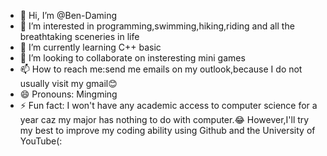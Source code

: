 - 👋 Hi, I’m @Ben-Daming
- 👀 I’m interested in programming,swimming,hiking,riding and all the breathtaking sceneries in life
- 🌱 I’m currently learning C++ basic
- 💞️ I’m looking to collaborate on insteresting mini games
- 📫 How to reach me:send me emails on my outlook,because I do not usually visit my gmail😊
- 😄 Pronouns: Mingming
- ⚡ Fun fact: I won't have any academic access to computer science for a year caz my major has nothing to do with computer.😂
  However,I'll try my best to improve my coding ability using Github and the University of YouTube(:

<!---
Ben-Daming/Ben-Daming is a ✨ special ✨ repository because its `README.md` (this file) appears on your GitHub profile.
You can click the Preview link to take a look at your changes.
--->
